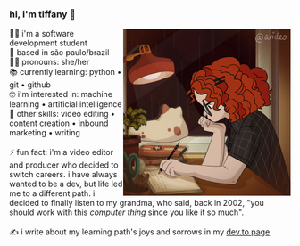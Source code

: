 ### hi, i'm tiffany 👋

<img src="https://github.com/tiffanyrossi/tiffanyrossi/blob/main/icon%20piccrew.png" align="right" width="300">

👩‍💻 i'm a software development student<br>
📍 based in são paulo/brazil<br>
👩‍🦱 pronouns: she/her<br>
📚 currently learning: python • git • github<br>
🤓 i'm interested in: machine learning • artificial intelligence<br>
🎥 other skills: video editing • content creation • inbound marketing • writing
<br><br>
⚡ fun fact: i'm a video editor and producer who decided to switch careers. i have always wanted to be a dev, but life led me to a different path. i decided to finally listen to my grandma, who said, back in 2002, "you should work with this *computer thing* since you like it so much".
<br><br>
✍️ i write about my learning path's joys and sorrows in my <a href="http://dev.to/tiffanyrossi" target="_blank">dev.to page</a>
